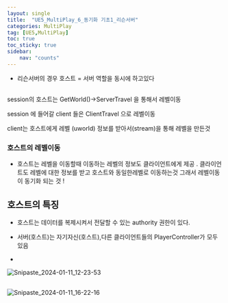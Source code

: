 ```yaml
---
layout: single
title:  "UE5_MultiPlay_6_동기화 기초1_리슨서버"
categories: MultiPlay
tag: [UE5,MultiPlay]
toc: true
toc_sticky: true
sidebar:
    nav: "counts"
---
```


* 리슨서버의 경우 호스트 = 서버 역할을 동시에 하고있다 

## 

session의 호스트는 GetWorld()->ServerTravel 을 통해서 레벨이동
   
session 에 들어갈 client 들은 ClientTravel 으로 레벨이동 
   
client는 호스트에게 레벨 (uworld)  정보를 받아서(stream)을 통해 레벨을 만든것

### 호스트의 레벨이동 

* 호스트는 레벨을 이동할때 이동하는 레벨의 정보도 클라이언트에게 제공 . 클라이언트도 레벨에 대한 정보를 받고 호스트와 동일한레벨로 이동하는것 
그래서  레벨이동이 동기화 되는 것 !  


## 호스트의 특징
   
* 호스트는 데이터를 복제시켜서 전달할 수 있는 authority 권한이 있다.
   
* 서버(호스트)는 자기자신(호스트),다른 클라이언트들의 PlayerController가 모두있음

* 

![Snipaste_2024-01-11_12-23-53](https://github.com/silverlnng/MultiTeamProject/assets/112385982/fa598785-7eb5-4727-b4f5-d762ec6c807c)

## 

![Snipaste_2024-01-11_16-22-16](https://github.com/silverlnng/MultiTeamProject/assets/112385982/b6e27535-e11d-4b8a-8a50-36dbc7647bb8)


